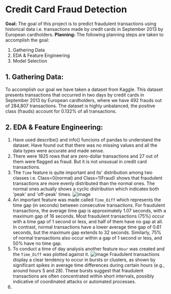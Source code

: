 # Credit Card Fraud Detection
**Goal:** The goal of this project is to predict fraudulent transactions using historical data i.e. transactions made by credit cards in September 2013 by European cardholders.
**Planning:** The following planning steps are taken to accomplish the goal:
1. Gathering Data
2. EDA & Feature Engineering
3. Model Selection

## 1. Gathering Data:
To accomplish our goal we have taken a dataset from Kaggle. This dataset presents transactions that occurred in two days by credit cards in September 2013 by European cardholders, where we have 492 frauds out of 284,807 transactions. The dataset is highly unbalanced, the positive class (frauds) account for 0.132% of all transactions.

## 2. EDA & Feature Engineering:
1. Have used describe() and info() funcions of pandas to understand the dataset. Have found out that there was no missing values and all the data types were accurate and made sense.
2. There were 1825 rows that are zero-dollar transactions and 27 out of them were flagged as fraud. But it is not unsusual in credit card transactions.
3. The ```Time``` feature is quite important and its' distribution among two classes i.e. Class=0(normal) and Class=1(Fraud) shows that fraudulent transactions are more evenly distributed than the normal ones. The normal ones actually shows a cyclic distribution which indicates both 'peak' and 'off-peak' times.
![image](https://github.com/user-attachments/assets/fcf01da7-ca74-48fd-98c1-77aca37d156f)
4. An important feature was made called ```Time_Diff``` which represents the time gap (in seconds) between consecutive transactions. For fraudulent transactions, the average time gap is approximately 1.07 seconds, with a maximum gap of 16 seconds. Most fraudulent transactions (75%) occur with a time gap of 1 second or less, and half of them have no gap at all.
In contrast, normal transactions have a lower average time gap of 0.61 seconds, but the maximum gap extends to 32 seconds. Similarly, 75% of normal transactions also occur within a gap of 1 second or less, and 50% have no time gap.
5. To conduct a time of day analysis another feature ```Hour``` was created and the ```Time_Diff``` was plotted against it.
![image](https://github.com/user-attachments/assets/7c84c5d0-ef4c-4b58-a811-f2af43851521)
Fraudulent transactions display a clear tendency to occur in bursts or clusters, as shown by significant spikes in average time differences during certain hours (e.g., around hours 5 and 28). These bursts suggest that fraudulent transactions are often concentrated within short intervals, possibly indicative of coordinated attacks or automated processes.
6.


